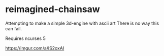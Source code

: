 # reimagined-chainsaw
Attempting to make a simple 3d-engine with ascii art
There is no way this can fail.

Requires ncurses 5

https://imgur.com/a/lS2oxAI

